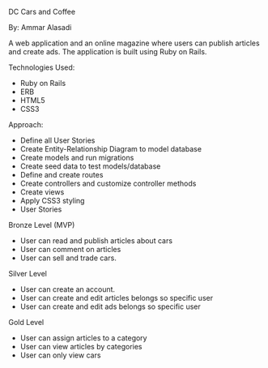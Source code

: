 DC Cars and Coffee

By: Ammar Alasadi

A web application and an online magazine where users can publish articles and create ads. The application is built using Ruby on Rails.

Technologies Used:
- Ruby on Rails
- ERB
- HTML5
- CSS3


Approach:


- Define all User Stories
- Create Entity-Relationship Diagram to model database
- Create models and run migrations
- Create seed data to test models/database
- Define and create routes
- Create controllers and customize controller methods
- Create views
- Apply CSS3 styling
- User Stories

Bronze Level (MVP)

- User can read and publish articles about cars
- User can comment on articles
- User can sell and trade cars.

Silver Level

- User can create an account.
- User can create and edit articles belongs so specific user
- User can create and edit ads  belongs so specific user

Gold Level 

- User can assign articles to a category
- User can view articles by categories
- User can only view cars
